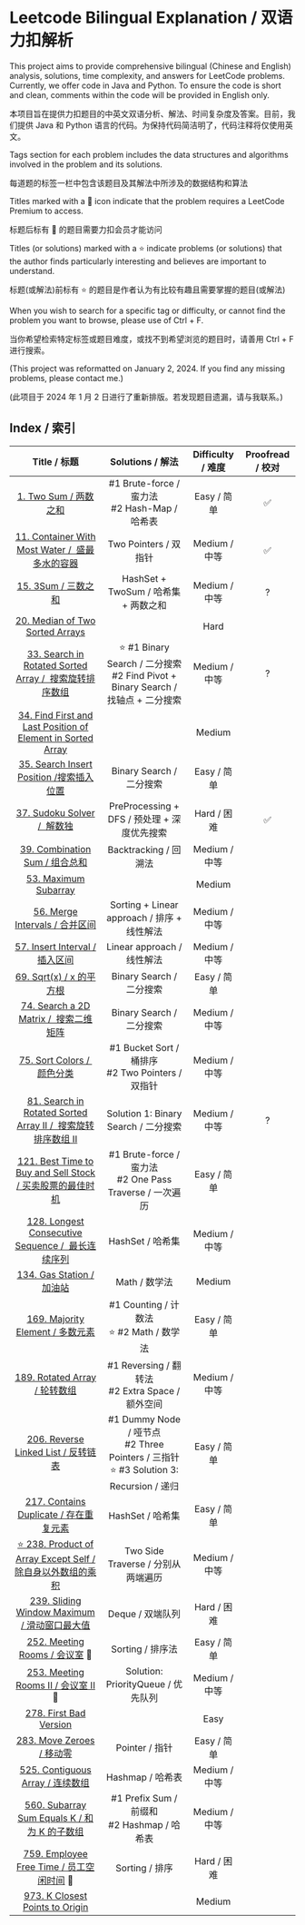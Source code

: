 # Leetcode Bilingual Explanation / 双语力扣解析

This project aims to provide comprehensive bilingual (Chinese and English) analysis, solutions, time complexity, and answers for LeetCode problems. Currently, we offer code in Java and Python. To ensure the code is short and clean, comments within the code will be provided in English only.

本项目旨在提供力扣题目的中英文双语分析、解法、时间复杂度及答案。目前，我们提供 Java 和 Python 语言的代码。为保持代码简洁明了，代码注释将仅使用英文。

Tags section for each problem includes the data structures and algorithms involved in the problem and its solutions.

每道题的标签一栏中包含该题目及其解法中所涉及的数据结构和算法

Titles marked with a 🔐 icon indicate that the problem requires a LeetCode Premium to access.

标题后标有 🔐 的题目需要力扣会员才能访问

Titles (or solutions) marked with a ⭐️ indicate problems (or solutions) that the author finds particularly interesting and believes are important to understand.

标题(或解法)前标有 ⭐️ 的题目是作者认为有比较有趣且需要掌握的题目(或解法)

When you wish to search for a specific tag or difficulty, or cannot find the problem you want to browse, please use of Ctrl + F.

当你希望检索特定标签或题目难度，或找不到希望浏览的题目时，请善用 Ctrl + F 进行搜索。

(This project was reformatted on January 2, 2024. If you find any missing problems, please contact me.)

(此项目于 2024 年 1 月 2 日进行了重新排版。若发现题目遗漏，请与我联系。)

## Index / 索引

|                                                               Title / 标题                                                               |                                        Solutions / 解法                                         | Difficulty / 难度 | Proofread / 校对 |
| :--------------------------------------------------------------------------------------------------------------------------------------: | :---------------------------------------------------------------------------------------------: | :---------------: | :--------------: |
|                                            [1. Two Sum / 两数之和](/Solution/0001_Two_Sum.md)                                            |                        #1 Brute-force / 蛮力法<br />#2 Hash-Map / 哈希表                        |    Easy / 简单    |        ✅        |
|                      [11. Container With Most Water /  盛最多水的容器](/Solution/0011_Container_With_Most_Water.md)                      |                                      Two Pointers / 双指针                                      |   Medium / 中等   |        ✅        |
|                                              [15. 3Sum / 三数之和](/Solution/0015_3Sum.md)                                               |                              HashSet + TwoSum / 哈希集 + 两数之和                               |   Medium / 中等   |        ?         |
|                                                   [20. Median of Two Sorted Arrays]()                                                    |                                                                                                 |       Hard        |                  |
|                [33. Search in Rotated Sorted Array /  搜索旋转排序数组](/Solution/0033_Search_in_Rotated_Sorted_Array.md)                |     ⭐️ #1 Binary Search / 二分搜索<br />#2 Find Pivot + Binary Search / 找轴点 + 二分搜索      |   Medium / 中等   |        ?         |
| [34. Find First and Last Position of Element in Sorted Array](/Solution/0034_Find_First_and_Last_Position_of_Element_in_Sorted_Array.md) |                                                                                                 |      Medium       |                  |
|                           [35. Search Insert Position /搜索插入位置](/Solution/0035_Search_Insert_Position.md)                           |                                    Binary Search / 二分搜索                                     |    Easy / 简单    |                  |
|                                      [37. Sudoku Solver /  解数独](/Solution/0037_Sudoku_Solver.md)                                      |                           PreProcessing + DFS / 预处理 + 深度优先搜索                           |    Hard / 困难    |        ✅        |
|                                   [39. Combination Sum / 组合总和](/Solution/0039_Combination_Sum.md)                                    |                                      Backtracking / 回溯法                                      |   Medium / 中等   |                  |
|                                        [53. Maximum Subarray](Solution/0053_Maximum_Subarray.md)                                         |                                                                                                 |      Medium       |                  |
|                                   [56. Merge Intervals / 合并区间](/Solution/0056_Merge_Intervals.md)                                    |                           Sorting + Linear approach / 排序 + 线性解法                           |   Medium / 中等   |                  |
|                                   [57. Insert Interval / 插入区间](/Solution/0057_Insert_Interval.md)                                    |                                   Linear approach / 线性解法                                    |   Medium / 中等   |                  |
|                                         [69. Sqrt(x) / x 的平方根](</Solution/0069_Sqrt(x).md>)                                          |                                    Binary Search / 二分搜索                                     |    Easy / 简单    |                  |
|                              [74. Search a 2D Matrix /  搜索二维矩阵](/Solution/0074_Search_a_2D_Matrix.md)                              |                                    Binary Search / 二分搜索                                     |   Medium / 中等   |                  |
|                                       [75. Sort Colors /  颜色分类](/Solution/0075_Sort_Colors.md)                                       |                      #1 Bucket Sort / 桶排序<br />#2 Two Pointers / 双指针                      |   Medium / 中等   |                  |
|           [81. Search in Rotated Sorted Array II /  搜索旋转排序数组 II](/Solution/0081_Search_in_Rotated_Sorted_Array_II.md)            |                              Solution 1: Binary Search / 二分搜索                               |   Medium / 中等   |        ?         |
|              [121. Best Time to Buy and Sell Stock / 买卖股票的最佳时机](/Solution/0121_Best_Time_to_Buy_and_Sell_Stock.md)              |                  #1 Brute-force / 蛮力法<br />#2 One Pass Traverse / 一次遍历                   |    Easy / 简单    |                  |
|                   [128. Longest Consecutive Sequence /  最长连续序列](/Solution/0128_Longest_Consecutive_Sequence.md)                    |                                        HashSet / 哈希集                                         |   Medium / 中等   |                  |
|                                        [134. Gas Station / 加油站](/Solution/0134_Gas_Station.md)                                        |                                          Math / 数学法                                          |      Medium       |                  |
|                                  [169. Majority Element / 多数元素](/Solution/0169_Majority_Element.md)                                  |                         #1 Counting / 计数法<br />⭐️ #2 Math / 数学法                          |    Easy / 简单    |                  |
|                                     [189. Rotated Array / 轮转数组](/Solution/0189_Rotated_Array.md)                                     |                      #1 Reversing / 翻转法<br />#2 Extra Space / 额外空间                       |   Medium / 中等   |                  |
|                               [206. Reverse Linked List / 反转链表](/Solution/0206_Reverse_Linked_List.md)                               | #1 Dummy Node / 哑节点<br />#2 Three Pointers / 三指针<br />⭐️ #3 Solution 3: Recursion / 递归 |    Easy / 简单    |                  |
|                              [217. Contains Duplicate / 存在重复元素](/Solution/0217_Contains_Duplicate.md)                              |                                        HashSet / 哈希集                                         |    Easy / 简单    |                  |
|              [⭐️ 238. Product of Array Except Self / 除自身以外数组的乘积](/Solution/0238_Product_of_Array_Except_Self.md)              |                               Two Side Traverse / 分别从两端遍历                                |   Medium / 中等   |                  |
|                         [239. Sliding Window Maximum / 滑动窗口最大值](/Solution/0239_Sliding_Window_Maximum.md)                         |                                        Deque / 双端队列                                         |    Hard / 困难    |                  |
|                                    [252. Meeting Rooms / 会议室](/Solution/0252_Meeting_Rooms.md) 🔐                                     |                                        Sorting / 排序法                                         |    Easy / 简单    |                  |
|                                [253. Meeting Rooms II / 会议室 II](/Solution/0253_Meeting_Rooms_II.md) 🔐                                |                               Solution: PriorityQueue / 优先队列                                |   Medium / 中等   |                  |
|                                      [278. First Bad Version](/Solution/0278_First_Bad_Version.md)                                       |                                                                                                 |       Easy        |                  |
|                                        [283. Move Zeroes / 移动零](/Solution/0283_Move_Zeroes.md)                                        |                                         Pointer / 指针                                          |    Easy / 简单    |                  |
|                                  [525. Contiguous Array / 连续数组](/Solution/0525_Contiguous_Array.md)                                  |                                        Hashmap / 哈希表                                         |   Medium / 中等   |                  |
|                         [560. Subarray Sum Equals K / 和为 K 的子数组](/Solution/0560_Subarray_Sum_Equals_K.md)                          |                         #1 Prefix Sum / 前缀和<br />#2 Hashmap / 哈希表                         |   Medium / 中等   |                  |
|                            [759. Employee Free Time / 员工空闲时间](/Solution/0759_Employee_Free_Time.md) 🔐                             |                                         Sorting / 排序                                          |    Hard / 困难    |                  |
|                              [973. K Closest Points to Origin](/Solution/0973_K_Close_Points_To_Origin.md)                               |                                                                                                 |      Medium       |                  |
